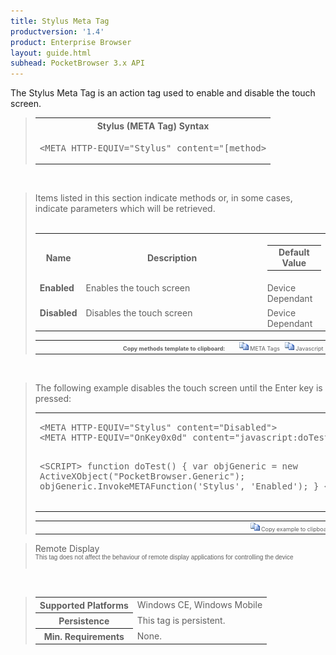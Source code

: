 ```yaml
---
title: Stylus Meta Tag
productversion: '1.4'
product: Enterprise Browser
layout: guide.html
subhead: PocketBrowser 3.x API
---
```


The Stylus Meta Tag is an action tag used to enable and disable the touch screen.

<div id="SyntaxSpan" style="display:block">
<blockquote>
<table class="clsSyntax" cellspacing="1" cellpadding="3" width="95%">
<tr>
<th class="clsSyntaxHeadings">Stylus (META Tag) Syntax
</th>
</tr>
<tr>
<td class="clsSyntaxCells">
<pre class="clsSyntaxCells">&lt;META HTTP-EQUIV="Stylus" content="[method&gt;</pre>
</td>
</tr>
</table>
</blockquote><br></div>
<div id="ParametersWOSpan" style="display:block">
<blockquote>
Items listed in this section indicate methods or, in some cases, indicate parameters which will be retrieved.
<BR><BR><table class="clsSyntax" cellspacing="1" cellpadding="3" width="95%">
<col width="10%">
<col width="68%">
<col width="22%">
<tr>
<th class="clsSyntaxHeadings">Name</th>
<th class="clsSyntaxHeadings">Description</th>
<th class="clsSyntaxHeadings">
  <table cellspacing="0" cellpadding="0">
    <tr>
      <td width="85%" class="clsSyntaxHeadings" style="border-bottom-style: none;">Default Value</td>
    </tr>
  </table>
</th>
</tr>
<tr>
<td valign="top" class="clsSyntaxCells"><b>Enabled</b></td>
<td valign="top" class="clsSyntaxCells">Enables the touch screen</td>
<td valign="top" class="clsSyntaxCells">Device Dependant</td>
</tr>
<tr>
<td valign="top" class="clsSyntaxCells"><b>Disabled</b></td>
<td valign="top" class="clsSyntaxCells">Disables the touch screen</td>
<td valign="top" class="clsSyntaxCells">Device Dependant</td>
</tr>
</table>
<table cellspacing="1" cellpadding="3" width="95%">
<col width="78%">
<col width="8%">
<col width="1%">
<col width="5%">
<col width="1%">
<col width="5%">
<col width="2%">
<tr align="right">
<td></td>
<td valign="bottom" style="border-bottom-style: none;font-weight:normal;font-size:xx-small;"><nobr><b>Copy methods template to clipboard:</b></nobr></td>
<td></td>
<td valign="bottom" style="border-bottom-style: none;font-weight:normal;font-size:xx-small;"><nobr><img id="imgCopyDefaultsWO" alt="Copy META Tag template to clipboard" onclick="CopyTemplate('txtMETATemplateWO')" onmouseover="this.style.cursor='hand'" src="../Resources/CopyDefaults.gif">
			META Tags
		</nobr></td>
<td></td>
<td valign="middle" style="border-bottom-style: none;font-weight:normal;font-size:xx-small;"><nobr><img id="imgCopyDefaultsWO" alt="Copy Javascript template to clipboard" onclick="CopyTemplate('txtJavascriptTemplateWO')" onmouseover="this.style.cursor='hand'" src="../Resources/CopyDefaults.gif">
			Javascript
		</nobr></td>
<td></td>
</tr>
</table>
<div style="display:none"><textarea id="txtMETATemplateWO">&lt;!-- 
The Stylus META Tag is an action tag used to enable or disable the touch screen.
--&gt;

&lt;!-- &lt;META HTTP-Equiv="Stylus" Content="Enabled"&gt; --&gt;      &lt;!-- Enables the touch screen --&gt;
&lt;!-- &lt;META HTTP-Equiv="Stylus" Content="Disabled"&gt; --&gt;      &lt;!-- Disables the touch screen --&gt;</textarea></div>
<div style="display:none"><textarea id="txtJavascriptTemplateWO">&lt;script&gt;
/*
The Stylus META Tag is an action tag used to enable or disable the touch screen.
*/

function doStylusInit()
{
var objGeneric = new ActiveXObject("PocketBrowser.Generic");

//objGeneric.InvokeMETAFunction('Stylus', 'Enabled');      /* Enables the touch screen */
//objGeneric.InvokeMETAFunction('Stylus', 'Disabled');      /* Disables the touch screen */

}
&lt;/script&gt;</textarea></div>
</blockquote><br></div>

<div id="ExamplesSpan" style="display:block">
<blockquote>
<p>The following example disables the touch screen until the Enter key is pressed:</p>
<table class="clsSyntax" cellspacing="1" cellpadding="3" width="95%">
<tr>
<td>
  <pre class="clsSyntaxCells">
&lt;META HTTP-EQUIV="Stylus" content="Disabled"&gt;
&lt;META HTTP-EQUIV="OnKey0x0d" content="javascript:doTest();"&gt;

&lt;SCRIPT&gt;
function doTest()
{
var objGeneric = new ActiveXObject("PocketBrowser.Generic");
objGeneric.InvokeMETAFunction('Stylus', 'Enabled');
}
&lt;/SCRIPT&gt;
</pre>
</td>
</tr>
</table>
<table cellspacing="1" cellpadding="3" width="95%">
<col width="85%">
<col width="15%">
<tr align="right">
<td></td>
<td valign="bottom" style="border-bottom-style: none;font-weight:normal;font-size:xx-small;"><nobr><img id="imgCopyDefaults" alt="Copy example to clipboard" onmouseover="this.style.cursor='hand'" src="../Resources/CopyDefaults.gif" onclick="CopyTemplate('ID0EQB');">
			Copy example to clipboard
		</nobr></td>
</tr>
</table>
<div id="Examples" style="display:none"><textarea id="ID0EQB">&lt;!-- 
The following example disables the touch screen until the Enter key is pressed:
--&gt;

&lt;META HTTP-EQUIV="Stylus" content="Disabled"&gt;
&lt;META HTTP-EQUIV="OnKey0x0d" content="javascript:doTest();"&gt;

&lt;SCRIPT&gt;
function doTest()
{
var objGeneric = new ActiveXObject("PocketBrowser.Generic");
objGeneric.InvokeMETAFunction('Stylus', 'Enabled');
}
&lt;/SCRIPT&gt;
</textarea></div>
</blockquote>
</div>
<div id="RemarksSpan" style="display:block">
<blockquote>
<DIV class="clsRef">Remote Display</DIV>
<DIV style="font-family:verdana,arial,helvetica;font-size:x-small;">This tag does not affect the behaviour of remote display applications for controlling the device</DIV>
<pre style="font-family:courier;font-size:small;"></pre>
</blockquote><br></div>
<div id="InfoSpan" style="display:block">
<blockquote>
<table>
<tr>
<th>Supported Platforms</th>
<td>Windows CE, Windows Mobile</td>
</tr>
<tr>
<th>Persistence</th>
<td>This tag is persistent.</td>
</tr>
<tr>
<th>Min. Requirements</th>
<td>None.</td>
</tr>
</table>
</blockquote><br></div>
<div id="DefaultParamsSpan" style="display:none">
<pre><textarea id="DefaultParameters"></textarea></pre>
</div>
